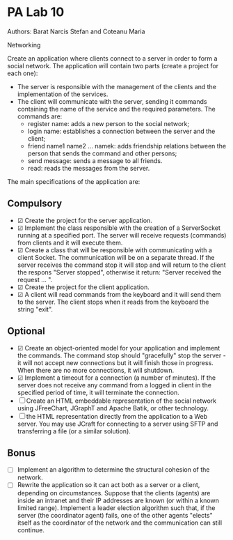 # PA Lab 10

Authors: Barat Narcis Stefan and Coteanu Maria

Networking

Create an application where clients connect to a server in order to form a social network. The application will contain two parts (create a project for each one):

- The server is responsible with the management of the clients and the implementation of the services.
- The client will communicate with the server, sending it commands containing the name of the service and the required parameters. The commands are:
    - register name: adds a new person to the social network;
    - login name: establishes a connection between the server and the client;
    - friend name1 name2 ... namek: adds friendship relations between the person that sends the command and other persons;
    - send message: sends a message to all friends.
    - read: reads the messages from the server.

The main specifications of the application are:

## Compulsory
- &#9745; Create the project for the server application.
- &#9745; Implement the class responsible with the creation of a ServerSocket running at a specified port. The server will receive requests (commands) from clients and it will execute them.
- &#9745; Create a class that will be responsible with communicating with a client Socket. The communication will be on a separate thread. If the server receives the command stop it will stop and will return to the client the respons "Server stopped", otherwise it return: "Server received the request ... ".
- &#9745; Create the project for the client application.
- &#9745; A client will read commands from the keyboard and it will send them to the server. The client stops when it reads from the keyboard the string "exit".

## Optional
- &#9745; Create an object-oriented model for your application and implement the commands.
  The command stop should "gracefully" stop the server - it will not accept new connections but it will finish those in progress. When there are no more connections, it will shutdown.
- &#9745; Implement a timeout for a connection (a number of minutes). If the server does not receive any command from a logged in client in the specified period of time, it will terminate the connection.
- &#9744; Create an HTML embeddable representation of the social network using JFreeChart, JGraphT and Apache Batik, or other technology.
- &#9744;  the HTML representation directly from the application to a Web server. You may use JCraft for connecting to a server using SFTP and transferring a file (or a similar solution).

## Bonus
- &#9744; Implement an algorithm to determine the structural cohesion of the network.
- &#9744; Rewrite the application so it can act both as a server or a client, depending on circumstances.
Suppose that the clients (agents) are inside an intranet and their IP addresses are known (or within a known limited range).
Implement a leader election algorithm such that, if the server (the coordinator agent) fails, one of the other agents "elects" itself as the coordinator of the network and the communication can still continue.